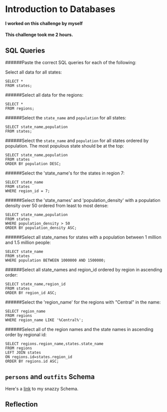 # Introduction to Databases

#### I worked on this challenge by myself
#### This challenge took me 2 hours.

## SQL Queries

######Paste the correct SQL queries for each of the following:

Select all data for all states: 

```
SELECT * 
FROM states;
```

######Select all data for the regions: 

```
SELECT * 
FROM regions;
```

######Select the `state_name` and `population` for all states: 

```
SELECT state_name,population
FROM states;
```

######Select the `state_name` and `population` for all states ordered by population. The most populous state should be at the top:

```
SELECT state_name,population
FROM states
ORDER BY population DESC;
```

######Select the 'state_name's for the states in region 7:

```
SELECT state_name
FROM states
WHERE region_id = 7;
```

######Select the 'state_names' and 'population_density' with a population density over 50 ordered from least to most dense:

```
SELECT state_name,population
FROM states
WHERE population_density > 50
ORDER BY population_density ASC;
```

######Select all state_names for states with a population between 1 million and 1.5 million people:

```
SELECT state_name
FROM states
WHERE population BETWEEN 1000000 AND 1500000;
```

######Select all state_names and region_id ordered by region in ascending order:

```
SELECT state_name,region_id
FROM states
ORDER BY region_id ASC;
```

######Select the 'region_name' for the regions with "Central" in the name:

```
SELECT region_name
FROM regions
WHERE region_name LIKE '%Central%';
```

######Select all of the region names and the state names in ascending order by regional id:


```
SELECT regions.region_name,states.state_name
FROM regions
LEFT JOIN states
ON regions.id=states.region_id
ORDER BY regions.id ASC;
```

## `persons` and `outfits` Schema
Here's a [link](./outfit_db.png) to my snazzy Schema.


## Reflection


<!--

What are databases for?

Databases allow you to store and access data. They are especially
useful for large amounts of data, because they can make it easy to
quickly and efficiently organize and access information.

What is a one-to-many relationship?

A one-to-many relationship describes how one type of data relates to
another. As the name suggests, ONE type of data will have many
instances - and in database theory, these may be stored in separate
tables. For example, each region_name in the regions table from the
exercise above has many states in it (the states are listed in
states.state_name). The relationship between region_name and
state_name is one-to-many.

There are also one-to-one and many-to-many relationship types in DB
theory.

What is a primary key? What is a foreign key? How can you determine
which is which?

A primary key is a number that uniquely identifies each instance in a
database. A foreign key is a number on a different table that matches
the primary key, thereby linking the two together. You have to set the
relationship of primary key and foreign key in order to integrate
separate tables in a database management system.

How can you select information out of a SQL database? What are some
general guidelines for that?

SELECT is the command used to select information out of an SQL
database. There are lots of commands and guidelines that can be added
to SELECT, to limit or define what data you want to access, how you
want to display it, etc. General quidelines for selecting information:
seems like ALL CAPS for db query commands; dot notation for field
names within tables; semicolon tells the console that you're ready to
execute the command. Many of the guidelines seem like programming
language basics.




-->



